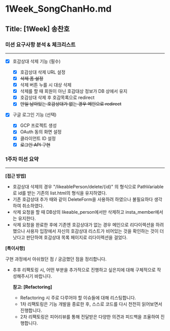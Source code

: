# 1Week_SongChanHo.md

## Title: [1Week] 송찬호

### 미션 요구사항 분석 & 체크리스트

---

- [x] 호감상대 삭제 기능 (필수)

  - [x] 호감상대 삭제 URL 설정
  - [x] ~~삭제 폼 설정~~
  - [x] 삭제 버튼 누를 시 대상 삭제
  - [x] 삭제를 할 때 회원이 아닌 호감대상 정보가 DB 상에서 유지
  - [x] 호감상대 삭제 후 호감목록으로 redirect
  - [x] ~~만일 남아있는 호감상대가 없는 경우 메인으로 redirect~~

- [x] 구글 로그인 기능 (선택)

  - [x] GCP 프로젝트 생성
  - [x] OAuth 동의 화면 설정
  - [x] 클라이언트 ID 설정
  - [x] ~~로그인 API 구현~~

### 1주차 미션 요약

---

**[접근 방법]**

- 호감상대 삭제의 경우 "/likeablePerson/delete/{id}" 의 형식으로 PathVariable로 id를 받는 기존의 list.html의 형식을 유지하였다.
- 기존 호감상대 추가 때와 같이 DeleteForm을 사용하려 하였으나 불필요하다 생각하여 취소하였다.
- 삭제 요청을 할 때 DB상의 likeable_person에서만 삭제하고 insta_member에서는 유지한다.
- 삭제 요청을 완료한 후에 기존엔 호감상대가 없는 경우 메인으로 리다이렉션을 하려했으나 사용자 입장에서 자신의 호감상대 리스트가 비어있는 것을 확인하는 것이 더 낫다고 판단하여 호감상대 목록 페이지로 리다이렉션을 걸었다.


**[특이사항]**

구현 과정에서 아쉬웠던 점 / 궁금했던 점을 정리합니다.

- 추후 리팩토링 시, 어떤 부분을 추가적으로 진행하고 싶은지에 대해 구체적으로 작성해주시기 바랍니다.

  **참고: [Refactoring]**

    - Refactoring 시 주로 다루어야 할 이슈들에 대해 리스팅합니다.
    - 1차 리팩토링은 기능 개발을 종료한 후, 스스로 코드를 다시 천천히 읽어보면서 진행합니다.
    - 2차 리팩토링은 피어리뷰를 통해 전달받은 다양한 의견과 피드백을 조율하여 진행합니다.